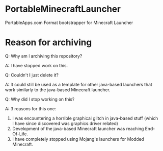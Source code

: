 # PortableMinecraftLauncher
PortableApps.com Format bootstrapper for Minecraft Launcher

# Reason for archiving
Q: Why am I archiving this repository?

A: I have stopped work on this.

Q: Couldn't I just delete it?

A: It could still be used as a template for other java-based launchers that work similarly to the java-based Minecraft launcher.

Q: Why did I stop working on this?

A: 3 reasons for this one:

   1. I was encountering a horrible graphical glitch in java-based stuff (which I have since discovered was graphics driver related)
   2. Development of the java-based Minecraft launcher was reaching End-Of-Life.
   3. I have completely stopped using Mojang's launchers for Modded Minecraft.
